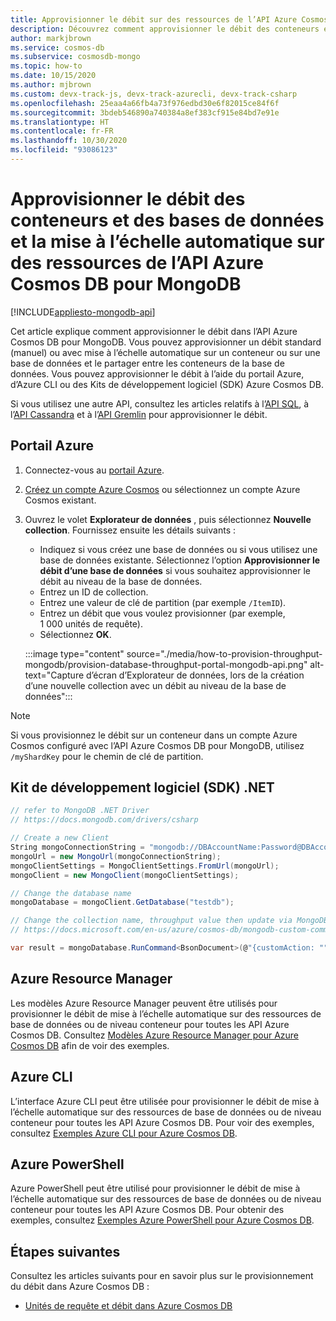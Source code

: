```yaml
---
title: Approvisionner le débit sur des ressources de l’API Azure Cosmos DB pour MongoDB
description: Découvrez comment approvisionner le débit des conteneurs et des bases de données et la mise à l’échelle automatique sur des ressources de l’API Azure Cosmos DB pour MongoDB. Vous utiliserez le portail Azure, CLI, PowerShell et d’autres Kits de développement logiciel (SDK).
author: markjbrown
ms.service: cosmos-db
ms.subservice: cosmosdb-mongo
ms.topic: how-to
ms.date: 10/15/2020
ms.author: mjbrown
ms.custom: devx-track-js, devx-track-azurecli, devx-track-csharp
ms.openlocfilehash: 25eaa4a66fb4a73f976edbd30e6f82015ce84f6f
ms.sourcegitcommit: 3bdeb546890a740384a8ef383cf915e84bd7e91e
ms.translationtype: HT
ms.contentlocale: fr-FR
ms.lasthandoff: 10/30/2020
ms.locfileid: "93086123"
---
```

# <a name="provision-database-container-or-autoscale-throughput-on-azure-cosmos-db-api-for-mongodb-resources"></a>Approvisionner le débit des conteneurs et des bases de données et la mise à l’échelle automatique sur des ressources de l’API Azure Cosmos DB pour MongoDB
[!INCLUDE[appliesto-mongodb-api](includes/appliesto-mongodb-api.md)]

Cet article explique comment approvisionner le débit dans l’API Azure Cosmos DB pour MongoDB. Vous pouvez approvisionner un débit standard (manuel) ou avec mise à l’échelle automatique sur un conteneur ou sur une base de données et le partager entre les conteneurs de la base de données. Vous pouvez approvisionner le débit à l’aide du portail Azure, d’Azure CLI ou des Kits de développement logiciel (SDK) Azure Cosmos DB.

Si vous utilisez une autre API, consultez les articles relatifs à l’[API SQL](how-to-provision-container-throughput.md), à l’[API Cassandra](how-to-provision-throughput-cassandra.md) et à l’[API Gremlin](how-to-provision-throughput-gremlin.md) pour approvisionner le débit.

## <a name="azure-portal"></a><a id="portal-mongodb"></a> Portail Azure

1. Connectez-vous au [portail Azure](https://portal.azure.com/).

1. [Créez un compte Azure Cosmos](create-mongodb-dotnet.md#create-a-database-account) ou sélectionnez un compte Azure Cosmos existant.

1. Ouvrez le volet **Explorateur de données** , puis sélectionnez **Nouvelle collection**. Fournissez ensuite les détails suivants :

   * Indiquez si vous créez une base de données ou si vous utilisez une base de données existante. Sélectionnez l’option **Approvisionner le débit d’une base de données** si vous souhaitez approvisionner le débit au niveau de la base de données.
   * Entrez un ID de collection.
   * Entrez une valeur de clé de partition (par exemple `/ItemID`).
   * Entrez un débit que vous voulez provisionner (par exemple, 1 000 unités de requête).
   * Sélectionnez **OK**.

    :::image type="content" source="./media/how-to-provision-throughput-mongodb/provision-database-throughput-portal-mongodb-api.png" alt-text="Capture d’écran d’Explorateur de données, lors de la création d’une nouvelle collection avec un débit au niveau de la base de données":::

> [!Note]
> Si vous provisionnez le débit sur un conteneur dans un compte Azure Cosmos configuré avec l’API Azure Cosmos DB pour MongoDB, utilisez `/myShardKey` pour le chemin de clé de partition.

## <a name="net-sdk"></a><a id="dotnet-mongodb"></a> Kit de développement logiciel (SDK) .NET

```csharp
// refer to MongoDB .NET Driver
// https://docs.mongodb.com/drivers/csharp

// Create a new Client
String mongoConnectionString = "mongodb://DBAccountName:Password@DBAccountName.documents.azure.com:10255/?ssl=true&replicaSet=globaldb";
mongoUrl = new MongoUrl(mongoConnectionString);
mongoClientSettings = MongoClientSettings.FromUrl(mongoUrl);
mongoClient = new MongoClient(mongoClientSettings);

// Change the database name
mongoDatabase = mongoClient.GetDatabase("testdb");

// Change the collection name, throughput value then update via MongoDB extension commands
// https://docs.microsoft.com/en-us/azure/cosmos-db/mongodb-custom-commands#update-collection

var result = mongoDatabase.RunCommand<BsonDocument>(@"{customAction: ""UpdateCollection"", collection: ""testcollection"", offerThroughput: 400}");
```

## <a name="azure-resource-manager"></a>Azure Resource Manager

Les modèles Azure Resource Manager peuvent être utilisés pour provisionner le débit de mise à l’échelle automatique sur des ressources de base de données ou de niveau conteneur pour toutes les API Azure Cosmos DB. Consultez [Modèles Azure Resource Manager pour Azure Cosmos DB](templates-samples-mongodb.md) afin de voir des exemples.

## <a name="azure-cli"></a>Azure CLI

L’interface Azure CLI peut être utilisée pour provisionner le débit de mise à l’échelle automatique sur des ressources de base de données ou de niveau conteneur pour toutes les API Azure Cosmos DB. Pour voir des exemples, consultez [Exemples Azure CLI pour Azure Cosmos DB](cli-samples-mongodb.md).

## <a name="azure-powershell"></a>Azure PowerShell

Azure PowerShell peut être utilisé pour provisionner le débit de mise à l’échelle automatique sur des ressources de base de données ou de niveau conteneur pour toutes les API Azure Cosmos DB. Pour obtenir des exemples, consultez [Exemples Azure PowerShell pour Azure Cosmos DB](powershell-samples-mongodb.md).

## <a name="next-steps"></a>Étapes suivantes

Consultez les articles suivants pour en savoir plus sur le provisionnement du débit dans Azure Cosmos DB :

* [Unités de requête et débit dans Azure Cosmos DB](request-units.md)